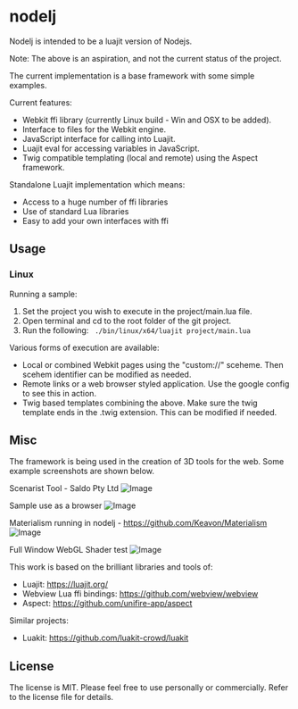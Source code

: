 # nodelj

Nodelj is intended to be a luajit version of Nodejs. 

Note: The above is an aspiration, and not the current status of the project.

The current implementation is a base framework with some simple examples.

Current features:
- Webkit ffi library (currently Linux build - Win and OSX to be added).
- Interface to files for the Webkit engine.
- JavaScript interface for calling into Luajit.
- Luajit eval for accessing variables in JavaScript.
- Twig compatible templating (local and remote) using the Aspect framework.

Standalone Luajit implementation which means:
- Access to a huge number of ffi libraries
- Use of standard Lua libraries
- Easy to add your own interfaces with ffi

## Usage

### Linux
Running a sample:
1. Set the project you wish to execute in the project/main.lua file.
2. Open terminal and cd to the root folder of the git project.
3. Run the following:
``` ./bin/linux/x64/luajit project/main.lua```

Various forms of execution are available:
- Local or combined Webkit pages using the "custom://" sceheme. Then scehem identifier can be modified as needed. 
- Remote links or a web browser styled application. Use the google config to see this in action. 
- Twig based templates combining the above. Make sure the twig template ends in the .twig extension. This can be modified if needed.

## Misc

The framework is being used in the creation of 3D tools for the web. Some example screenshots are shown below. 

Scenarist Tool - Saldo Pty Ltd
![Image](images/screenshots/scenarist-tool-dev-01.png)

Sample use as a browser
![Image](images/screenshots/scenarist-tool-dev-02.png)

Materialism running in nodelj  -  https://github.com/Keavon/Materialism
![Image](images/screenshots/scenarist-tool-dev-04.png)

Full Window WebGL Shader test
![Image](images/screenshots/scenarist-tool-dev-03.png)


This work is based on the brilliant libraries and tools of:
- Luajit:                       https://luajit.org/
- Webview Lua ffi bindings:     https://github.com/webview/webview
- Aspect:                       https://github.com/unifire-app/aspect

Similar projects:
- Luakit: https://github.com/luakit-crowd/luakit


## License

The license is MIT. Please feel free to use personally or commercially.
Refer to the license file for details.